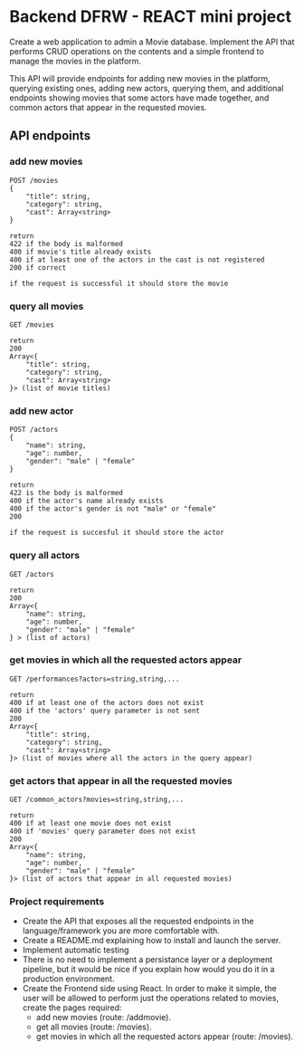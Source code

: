 # Backend DFRW - REACT mini project


Create a web application to admin a Movie database.
Implement the API that performs CRUD operations on the 
contents and a simple frontend to manage the movies in the platform.

This API will provide endpoints for adding new movies in the platform, querying
existing ones, adding new actors, querying them, and additional endpoints showing movies
that some actors have made together, and common actors that appear in the requested movies.

## API endpoints

### add new movies
```
POST /movies
{
    "title": string,
    "category": string,
    "cast": Array<string>
}

return
422 if the body is malformed
400 if movie's title already exists
400 if at least one of the actors in the cast is not registered
200 if correct

if the request is successful it should store the movie
```
### query all movies
```
GET /movies

return 
200
Array<{
    "title": string,
    "category": string,
    "cast": Array<string>
}> (list of movie titles)
```
### add new actor
```
POST /actors
{
    "name": string,
    "age": number,
    "gender": "male" | "female"
}

return
422 is the body is malformed
400 if the actor's name already exists
400 if the actor's gender is not "male" or "female"
200

if the request is succesful it should store the actor
```
### query all actors
```
GET /actors

return
200
Array<{
    "name": string,
    "age": number,
    "gender": "male" | "female"
} > (list of actors)
```
### get movies in which all the requested actors appear
```
GET /performances?actors=string,string,...

return
400 if at least one of the actors does not exist
400 if the 'actors' query parameter is not sent
200
Array<{
    "title": string,
    "category": string,
    "cast": Array<string>
}> (list of movies where all the actors in the query appear)
```
### get actors that appear in all the requested movies
```
GET /common_actors?movies=string,string,...

return
400 if at least one movie does not exist
400 if 'movies' query parameter does not exist
200
Array<{
    "name": string,
    "age": number,
    "gender": "male" | "female"
}> (list of actors that appear in all requested movies)
```

### Project requirements
- Create the API that exposes all the requested endpoints in the language/framework you are more
  comfortable with.
- Create a README.md explaining how to install and launch the server.
- Implement automatic testing
- There is no need to implement a persistance layer or a deployment pipeline, but it would be nice
  if you explain how would you do it in a production environment.
- Create the Frontend side using React. In order to make it simple, the user will be allowed to perform just the operations related to movies, create the pages required: 
  - add new movies (route: /addmovie).
  - get all movies (route: /movies).
  - get movies in which all the requested actors appear (route: /movies). 

